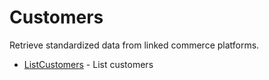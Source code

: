 # Customers

Retrieve standardized data from linked commerce platforms.


* [ListCustomers](listcustomers.md) - List customers